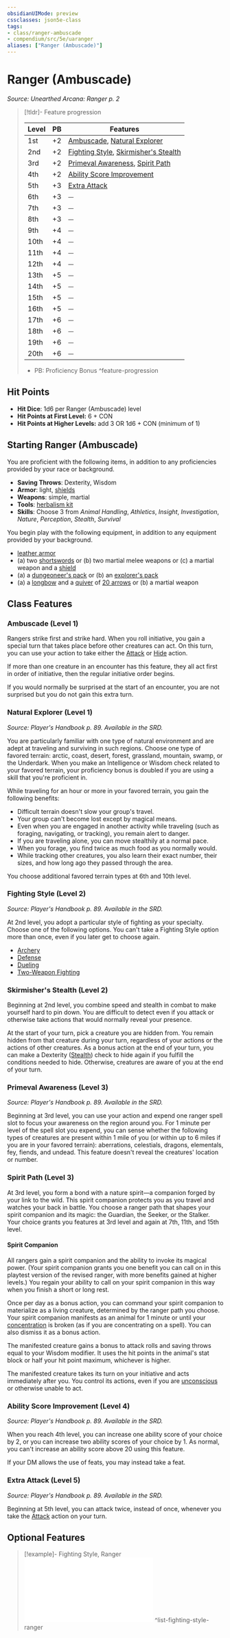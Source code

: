 ```yaml
---
obsidianUIMode: preview
cssclasses: json5e-class
tags:
- class/ranger-ambuscade
- compendium/src/5e/uaranger
aliases: ["Ranger (Ambuscade)"]
---
```

# Ranger (Ambuscade)
*Source: Unearthed Arcana: Ranger p. 2*  

> [!tldr]- Feature progression
> 
> | Level | PB | Features |
> |-------|----|----------|
> | 1st | +2 | [Ambuscade](#Ambuscade%20(Level%201)), [Natural Explorer](#Natural%20Explorer%20(Level%201)) |
> | 2nd | +2 | [Fighting Style](#Fighting%20Style%20(Level%202)), [Skirmisher's Stealth](#Skirmisher's%20Stealth%20(Level%202)) |
> | 3rd | +2 | [Primeval Awareness](#Primeval%20Awareness%20(Level%203)), [Spirit Path](#Spirit%20Path%20(Level%203)) |
> | 4th | +2 | [Ability Score Improvement](#Ability%20Score%20Improvement%20(Level%204)) |
> | 5th | +3 | [Extra Attack](#Extra%20Attack%20(Level%205)) |
> | 6th | +3 | ⏤ |
> | 7th | +3 | ⏤ |
> | 8th | +3 | ⏤ |
> | 9th | +4 | ⏤ |
> | 10th | +4 | ⏤ |
> | 11th | +4 | ⏤ |
> | 12th | +4 | ⏤ |
> | 13th | +5 | ⏤ |
> | 14th | +5 | ⏤ |
> | 15th | +5 | ⏤ |
> | 16th | +5 | ⏤ |
> | 17th | +6 | ⏤ |
> | 18th | +6 | ⏤ |
> | 19th | +6 | ⏤ |
> | 20th | +6 | ⏤ |
> 
> - PB: Proficiency Bonus
^feature-progression


## Hit Points

- **Hit Dice**: 1d6 per Ranger (Ambuscade) level
- **Hit Points at First Level:** 6 + CON
- **Hit Points at Higher Levels:** add 3 OR 1d6 + CON  (minimum of 1)

## Starting Ranger (Ambuscade)

You are proficient with the following items, in addition to any proficiencies provided by your race or background.

- **Saving Throws**: Dexterity, Wisdom
- **Armor**: light, [shields](/Systems/5e/items/shield.md)
- **Weapons**: simple, martial
- **Tools**: [herbalism kit](/Systems/5e/items/herbalism-kit.md)
- **Skills**: Choose 3 from *Animal Handling*, *Athletics*, *Insight*, *Investigation*, *Nature*, *Perception*, *Stealth*, *Survival*

You begin play with the following equipment, in addition to any equipment provided by your background.

- [leather armor](/Systems/5e/items/leather-armor.md)  
- (a) two [shortswords](/Systems/5e/items/shortsword.md) or (b) two martial melee weapons or (c) a martial weapon and a [shield](/Systems/5e/items/shield.md)  
- (a) a [dungeoneer's pack](/Systems/5e/items/dungeoneers-pack.md) or (b) an [explorer's pack](/Systems/5e/items/explorers-pack.md)  
- (a) a [longbow](/Systems/5e/items/longbow.md) and a [quiver](/Systems/5e/items/quiver.md) of [20 arrows](/Systems/5e/items/arrows-20.md) or (b) a martial weapon  


## Class Features

### Ambuscade (Level 1)

Rangers strike first and strike hard. When you roll initiative, you gain a special turn that takes place before other creatures can act. On this turn, you can use your action to take either the [Attack](/Systems/5e/rules/actions.md#Attack) or [Hide](/Systems/5e/rules/actions.md#Hide) action.

If more than one creature in an encounter has this feature, they all act first in order of initiative, then the regular initiative order begins.

If you would normally be surprised at the start of an encounter, you are not surprised but you do not gain this extra turn.

### Natural Explorer (Level 1)
_Source: Player's Handbook p. 89. Available in the SRD._

You are particularly familiar with one type of natural environment and are adept at traveling and surviving in such regions. Choose one type of favored terrain: arctic, coast, desert, forest, grassland, mountain, swamp, or the Underdark. When you make an Intelligence or Wisdom check related to your favored terrain, your proficiency bonus is doubled if you are using a skill that you're proficient in.

While traveling for an hour or more in your favored terrain, you gain the following benefits:

- Difficult terrain doesn't slow your group's travel.  
- Your group can't become lost except by magical means.  
- Even when you are engaged in another activity while traveling (such as foraging, navigating, or tracking), you remain alert to danger.  
- If you are traveling alone, you can move stealthily at a normal pace.  
- When you forage, you find twice as much food as you normally would.  
- While tracking other creatures, you also learn their exact number, their sizes, and how long ago they passed through the area.  

You choose additional favored terrain types at 6th and 10th level.

### Fighting Style (Level 2)
_Source: Player's Handbook p. 89. Available in the SRD._

At 2nd level, you adopt a particular style of fighting as your specialty. Choose one of the following options. You can't take a Fighting Style option more than once, even if you later get to choose again.

- [Archery](/Systems/5e/optional-features/archery.md)  
- [Defense](/Systems/5e/optional-features/defense.md)  
- [Dueling](/Systems/5e/optional-features/dueling.md)  
- [Two-Weapon Fighting](/Systems/5e/optional-features/two-weapon-fighting.md)  

### Skirmisher's Stealth (Level 2)

Beginning at 2nd level, you combine speed and stealth in combat to make yourself hard to pin down. You are difficult to detect even if you attack or otherwise take actions that would normally reveal your presence.

At the start of your turn, pick a creature you are hidden from. You remain hidden from that creature during your turn, regardless of your actions or the actions of other creatures. As a bonus action at the end of your turn, you can make a Dexterity ([Stealth](/Systems/5e/rules/skills.md#Stealth)) check to hide again if you fulfill the conditions needed to hide. Otherwise, creatures are aware of you at the end of your turn.

### Primeval Awareness (Level 3)
_Source: Player's Handbook p. 89. Available in the SRD._

Beginning at 3rd level, you can use your action and expend one ranger spell slot to focus your awareness on the region around you. For 1 minute per level of the spell slot you expend, you can sense whether the following types of creatures are present within 1 mile of you (or within up to 6 miles if you are in your favored terrain): aberrations, celestials, dragons, elementals, fey, fiends, and undead. This feature doesn't reveal the creatures' location or number.

### Spirit Path (Level 3)

At 3rd level, you form a bond with a nature spirit—a companion forged by your link to the wild. This spirit companion protects you as you travel and watches your back in battle. You choose a ranger path that shapes your spirit companion and its magic: the Guardian, the Seeker, or the Stalker. Your choice grants you features at 3rd level and again at 7th, 11th, and 15th level.

#### Spirit Companion

All rangers gain a spirit companion and the ability to invoke its magical power. (Your spirit companion grants you one benefit you can call on in this playtest version of the revised ranger, with more benefits gained at higher levels.) You regain your ability to call on your spirit companion in this way when you finish a short or long rest.

Once per day as a bonus action, you can command your spirit companion to materialize as a living creature, determined by the ranger path you choose. Your spirit companion manifests as an animal for 1 minute or until your [concentration](/Systems/5e/rules/conditions.md#concentration) is broken (as if you are concentrating on a spell). You can also dismiss it as a bonus action.

The manifested creature gains a bonus to attack rolls and saving throws equal to your Wisdom modifier. It uses the hit points in the animal's stat block or half your hit point maximum, whichever is higher.

The manifested creature takes its turn on your initiative and acts immediately after you. You control its actions, even if you are [unconscious](/Systems/5e/rules/conditions.md#unconscious) or otherwise unable to act.

### Ability Score Improvement (Level 4)
_Source: Player's Handbook p. 89. Available in the SRD._

When you reach 4th level, you can increase one ability score of your choice by 2, or you can increase two ability scores of your choice by 1. As normal, you can't increase an ability score above 20 using this feature.

If your DM allows the use of feats, you may instead take a feat.

### Extra Attack (Level 5)
_Source: Player's Handbook p. 89. Available in the SRD._

Beginning at 5th level, you can attack twice, instead of once, whenever you take the [Attack](/Systems/5e/rules/actions.md#Attack) action on your turn.

## Optional Features

> [!example]- Fighting Style, Ranger
> ![Fighting Style, Ranger](/Systems/5e/optional-features/list-fighting-style-ranger.md#Fighting%20Style,%20Ranger)
^list-fighting-style-ranger